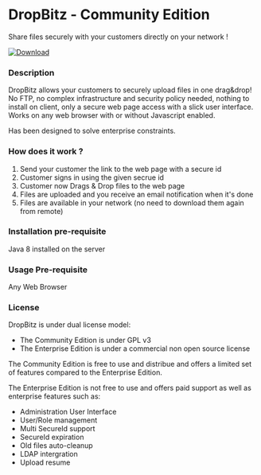 DropBitz - Community Edition
========

Share files securely with your customers directly on your network !

[ ![Download](https://api.bintray.com/packages/teknux/DropBitz-CE/Dropbitz/images/download.svg) ](https://bintray.com/teknux/DropBitz-CE/Dropbitz/_latestVersion)

### Description

DropBitz allows your customers to securely upload files in one drag&drop! No FTP, no complex infrastructure and security policy needed, nothing to install on client, only a secure web page access with a slick user interface. Works on any web browser with or without Javascript enabled.

Has been designed to solve enterprise constraints.

### How does it work ?
1. Send your customer the link to the web page with a secure id
2. Customer signs in using the given secrue id
3. Customer now Drags & Drop files to the web page
4. Files are uploaded and you receive an email notification when it's done
5. Files are available in your network (no need to download them again from remote)

### Installation pre-requisite
Java 8 installed on the server

### Usage Pre-requisite
Any Web Browser

### License
DropBitz is under dual license model:
  * The Community Edition is under GPL v3
  * The Enterprise Edition is under a commercial non open source license

The Community Edition is free to use and distribue and offers a limited set of features compared to the Enterprise Edition.

The Enterprise Edition is not free to use and offers paid support as well as enterprise features such as:
  * Administration User Interface
  * User/Role management
  * Multi SecureId support
  * SecureId expiration
  * Old files auto-cleanup
  * LDAP intergration
  * Upload resume
